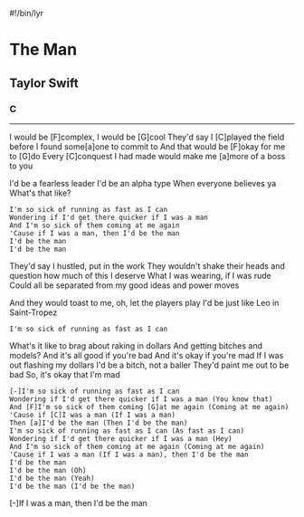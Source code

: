 #!/bin/lyr
# The Man
## Taylor Swift
### C

---

I would be [F]complex, I would be [G]cool
They'd say I [C]played the field before I found some[a]one to commit to
And that would be [F]okay for me to [G]do
Every [C]conquest I had made would make me [a]more of a boss to you

I'd be a fearless leader
I'd be an alpha type
When everyone believes ya
What's that like?

    I'm so sick of running as fast as I can
    Wondering if I'd get there quicker if I was a man
    And I'm so sick of them coming at me again
    'Cause if I was a man, then I'd be the man
    I'd be the man
    I'd be the man

They'd say I hustled, put in the work
They wouldn't shake their heads and question how much of this I deserve
What I was wearing, if I was rude
Could all be separated from my good ideas and power moves

And they would toast to me, oh, let the players play
I'd be just like Leo in Saint-Tropez

    I'm so sick of running as fast as I can


What's it like to brag about raking in dollars
And getting bitches and models?
And it's all good if you're bad
And it's okay if you're mad
If I was out flashing my dollars
I'd be a bitch, not a baller
They'd paint me out to be bad
So, it's okay that I'm mad


    [-]I'm so sick of running as fast as I can
    Wondering if I'd get there quicker if I was a man (You know that)
    And [F]I'm so sick of them coming [G]at me again (Coming at me again)
    'Cause if [C]I was a man (If I was a man)
    Then [a]I'd be the man (Then I'd be the man)
    I'm so sick of running as fast as I can (As fast as I can)
    Wondering if I'd get there quicker if I was a man (Hey)
    And I'm so sick of them coming at me again (Coming at me again)
    'Cause if I was a man (If I was a man), then I'd be the man
    I'd be the man
    I'd be the man (Oh)
    I'd be the man (Yeah)
    I'd be the man (I'd be the man)

[-]If I was a man, then I'd be the man